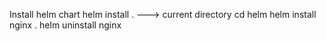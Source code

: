 Install helm chart
helm install <preffered-name> . ---> current directory
cd helm
helm install nginx .
helm uninstall nginx